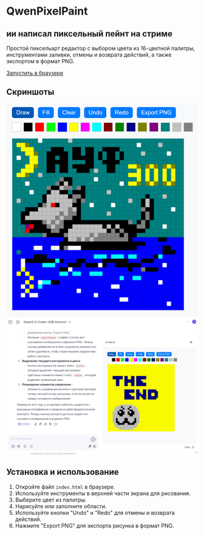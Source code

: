 # QwenPixelPaint
## ии написал пиксельный пейнт на стриме

Простой пиксельарт редактор с выбором цвета из 16-цветной палитры, инструментами заливки, отмены и возврата действий, а также экспортом в формат PNG.

[Запустить в браузере](https://turborium.github.io/QwenPixelPaint/)

## Скриншоты

![Скриншот 1](scr.png)
![Скриншот 2](scr2.png)

## Установка и использование
1. Откройте файл `index.html` в браузере.
2. Используйте инструменты в верхней части экрана для рисования.
3. Выберите цвет из палитры.
4. Нарисуйте или заполните области.
5. Используйте кнопки "Undo" и "Redo" для отмены и возврата действий.
6. Нажмите "Export PNG" для экспорта рисунка в формат PNG.
